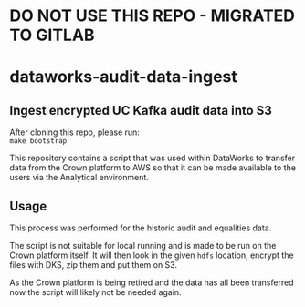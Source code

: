 # DO NOT USE THIS REPO - MIGRATED TO GITLAB

# dataworks-audit-data-ingest

## Ingest encrypted UC Kafka audit data into S3

After cloning this repo, please run:  
`make bootstrap`

This repository contains a script that was used within DataWorks to transfer data from the Crown platform to AWS so that it can be made available to the users via the Analytical environment.

## Usage

This process was performed for the historic audit and equalities data.

The script is not suitable for local running and is made to be run on the Crown platform itself. It will then look in the given `hdfs` location, encrypt the files with DKS, zip them and put them on S3.

As the Crown platform is being retired and the data has all been transferred now the script will likely not be needed again.
